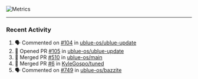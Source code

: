 ![Metrics](https://metrics.lecoq.io/KyleGospo?template=classic&base=header%2C%20activity%2C%20community%2C%20repositories%2C%20metadata&base.indepth=false&base.hireable=false&base.skip=false&config.timezone=America%2FLos_Angeles)

---
### Recent Activity
<!--START_SECTION:activity-->
1. 🗣 Commented on [#104](https://github.com/ublue-os/ublue-update/pull/104#issuecomment-1960877104) in [ublue-os/ublue-update](https://github.com/ublue-os/ublue-update)
2. 💪 Opened PR [#105](https://github.com/ublue-os/ublue-update/pull/105) in [ublue-os/ublue-update](https://github.com/ublue-os/ublue-update)
3. 🎉 Merged PR [#510](https://github.com/ublue-os/main/pull/510) in [ublue-os/main](https://github.com/ublue-os/main)
4. 🎉 Merged PR [#6](https://github.com/KyleGospo/tuned/pull/6) in [KyleGospo/tuned](https://github.com/KyleGospo/tuned)
5. 🗣 Commented on [#749](https://github.com/ublue-os/bazzite/issues/749#issuecomment-1960549815) in [ublue-os/bazzite](https://github.com/ublue-os/bazzite)
<!--END_SECTION:activity-->
